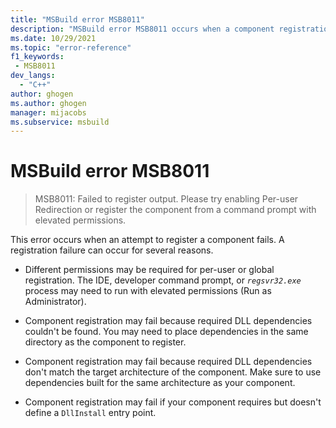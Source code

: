 ```yaml
---
title: "MSBuild error MSB8011"
description: "MSBuild error MSB8011 occurs when a component registration operation fails during the build."
ms.date: 10/29/2021
ms.topic: "error-reference"
f1_keywords:
 - MSB8011
dev_langs:
  - "C++"
author: ghogen
ms.author: ghogen
manager: mijacobs
ms.subservice: msbuild
---
```

# MSBuild error MSB8011

> MSB8011: Failed to register output. Please try enabling Per-user Redirection or register the component from a command prompt with elevated permissions.

This error occurs when an attempt to register a component fails. A registration failure can occur for several reasons. 

- Different permissions may be required for per-user or global registration. The IDE, developer command prompt, or *`regsvr32.exe`* process may need to run with elevated permissions (Run as Administrator). 

- Component registration may fail because required DLL dependencies couldn't be found. You may need to place dependencies in the same directory as the component to register.

- Component registration may fail because required DLL dependencies don't match the target architecture of the component. Make sure to use dependencies built for the same architecture as your component.

- Component registration may fail if your component requires but doesn't define a `DllInstall` entry point. 
